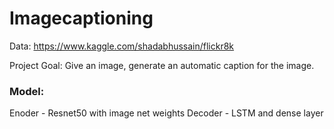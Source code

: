 # Imagecaptioning

Data:
https://www.kaggle.com/shadabhussain/flickr8k

Project Goal:
Give an image, generate an automatic caption for the image.

### Model:
Enoder - Resnet50 with image net weights
Decoder - LSTM and dense layer
